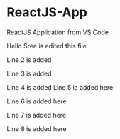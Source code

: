 # ReactJS-App
ReactJS Application from VS Code

Hello Sree is edited this file

Line 2 is added 

Line 3 is added

Line 4 is added
Line 5 ia added here 

Line 6 is added here 

Line 7 is added here 

Line 8 is added here
